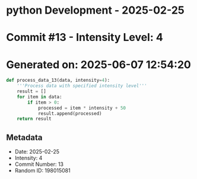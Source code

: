 ﻿# python Development - 2025-02-25
# Commit #13 - Intensity Level: 4
# Generated on: 2025-06-07 12:54:20
```python
def process_data_13(data, intensity=4):
    '''Process data with specified intensity level'''
    result = []
    for item in data:
        if item > 0:
            processed = item * intensity + 50
            result.append(processed)
    return result
```
## Metadata
- Date: 2025-02-25
- Intensity: 4
- Commit Number: 13
- Random ID: 198015081
